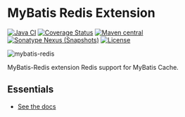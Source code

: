 MyBatis Redis Extension
=========================

[![Java CI](https://github.com/mybatis/redis-cache/actions/workflows/ci.yaml/badge.svg)](https://github.com/mybatis/redis-cache/actions/workflows/ci.yaml)
[![Coverage Status](https://coveralls.io/repos/mybatis/redis-cache/badge.svg?branch=master&service=github)](https://coveralls.io/github/mybatis/redis-cache?branch=master)
[![Maven central](https://maven-badges.herokuapp.com/maven-central/org.mybatis.caches/mybatis-redis/badge.svg)](https://maven-badges.herokuapp.com/maven-central/org.mybatis.caches/mybatis-redis)
[![Sonatype Nexus (Snapshots)](https://img.shields.io/nexus/s/https/oss.sonatype.org/org.mybatis.caches/mybatis-redis.svg)](https://oss.sonatype.org/content/repositories/snapshots/org/mybatis/caches/mybatis-redis/)
[![License](https://img.shields.io/:license-apache-brightgreen.svg)](https://www.apache.org/licenses/LICENSE-2.0.html)

![mybatis-redis](http://mybatis.github.io/images/mybatis-logo.png)

MyBatis-Redis extension Redis support for MyBatis Cache.

Essentials
----------

* [See the docs](http://mybatis.github.io/redis-cache/)
